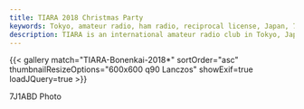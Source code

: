 ```yaml
---
title: TIARA 2018 Christmas Party
keywords: Tokyo, amateur radio, ham radio, reciprocal license, Japan, 7J1YAA
description: TIARA is an international amateur radio club in Tokyo, Japan.
---
```


{{< gallery match="TIARA-Bonenkai-2018*" sortOrder="asc" thumbnailResizeOptions="600x600 q90 Lanczos" showExif=true loadJQuery=true >}}

7J1ABD Photo
